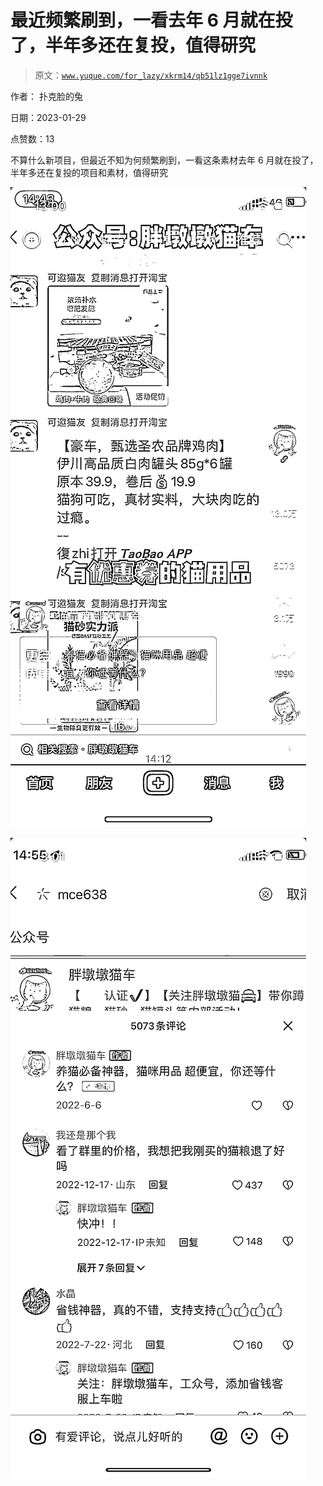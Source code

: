 # 最近频繁刷到，一看去年 6 月就在投了，半年多还在复投，值得研究

> 原文：[`www.yuque.com/for_lazy/xkrm14/qb51lz1gge7ivnnk`](https://www.yuque.com/for_lazy/xkrm14/qb51lz1gge7ivnnk)

作者： 扑克脸的兔 

日期：2023-01-29 

点赞数：13 

不算什么新项目，但最近不知为何频繁刷到，一看这条素材去年 6 月就在投了，半年多还在复投的项目和素材，值得研究 

![](img/2aba8c0b7dd9cb73a76d174e1c460081.png) 

![](img/6b60c6a524fe970bc47c4e132c78b90c.png) 

